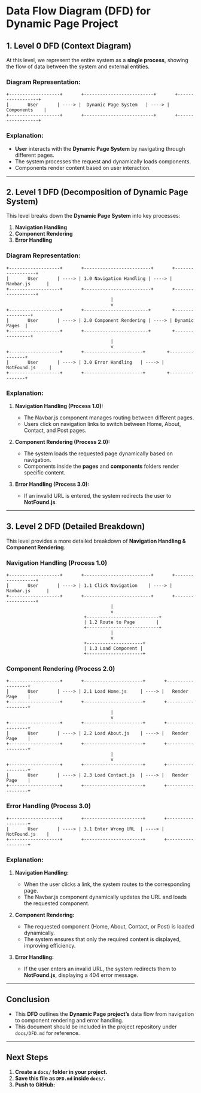 # **Data Flow Diagram (DFD) for Dynamic Page Project**

## **1. Level 0 DFD (Context Diagram)**

At this level, we represent the entire system as a **single process**, showing the flow of data between the system and external entities.

### **Diagram Representation:**

```
+-------------------+       +--------------------------+       +------------------+
|       User       | ----> |  Dynamic Page System   | ----> |   Components    |
+-------------------+       +--------------------------+       +------------------+
```

### **Explanation:**
- **User** interacts with the **Dynamic Page System** by navigating through different pages.
- The system processes the request and dynamically loads components.
- Components render content based on user interaction.

---

## **2. Level 1 DFD (Decomposition of Dynamic Page System)**

This level breaks down the **Dynamic Page System** into key processes:

1. **Navigation Handling**
2. **Component Rendering**
3. **Error Handling**

### **Diagram Representation:**

```
+-------------------+       +-------------------------+       +------------------+
|       User       | ----> | 1.0 Navigation Handling | ----> |   Navbar.js      |
+-------------------+       +-------------------------+       +------------------+
                                       |
                                       v
+-------------------+       +------------------------+        +----------------+
|       User       | ----> | 2.0 Component Rendering | ----> | Dynamic Pages  |
+-------------------+       +------------------------+        +----------------+
                                       |
                                       v
+-------------------+       +----------------------+        +----------------+
|       User       | ----> | 3.0 Error Handling   | ----> | NotFound.js     |
+-------------------+       +----------------------+        +----------------+
```

### **Explanation:**

1. **Navigation Handling (Process 1.0):**
   - The Navbar.js component manages routing between different pages.
   - Users click on navigation links to switch between Home, About, Contact, and Post pages.

2. **Component Rendering (Process 2.0):**
   - The system loads the requested page dynamically based on navigation.
   - Components inside the **pages** and **components** folders render specific content.

3. **Error Handling (Process 3.0):**
   - If an invalid URL is entered, the system redirects the user to **NotFound.js**.

---

## **3. Level 2 DFD (Detailed Breakdown)**

This level provides a more detailed breakdown of **Navigation Handling & Component Rendering**.

### **Navigation Handling (Process 1.0)**

```
+-------------------+       +-------------------------+       +------------------+
|       User       | ----> | 1.1 Click Navigation    | ----> |   Navbar.js      |
+-------------------+       +-------------------------+       +------------------+
                                       |
                                       v
                             +---------------------------+
                             | 1.2 Route to Page        |
                             +---------------------------+
                                       |
                                       v
                             +---------------------+
                             | 1.3 Load Component |
                             +---------------------+
```

### **Component Rendering (Process 2.0)**

```
+-------------------+       +----------------------+       +------------------+
|       User       | ----> | 2.1 Load Home.js     | ----> |   Render Page    |
+-------------------+       +----------------------+       +------------------+
                                       |
                                       v
+-------------------+       +----------------------+       +------------------+
|       User       | ----> | 2.2 Load About.js    | ----> |   Render Page    |
+-------------------+       +----------------------+       +------------------+
                                       |
                                       v
+-------------------+       +----------------------+       +------------------+
|       User       | ----> | 2.3 Load Contact.js  | ----> |   Render Page    |
+-------------------+       +----------------------+       +------------------+
```

### **Error Handling (Process 3.0)**

```
+-------------------+       +----------------------+       +------------------+
|       User       | ----> | 3.1 Enter Wrong URL  | ----> |   NotFound.js    |
+-------------------+       +----------------------+       +------------------+
```

### **Explanation:**

1. **Navigation Handling:**
   - When the user clicks a link, the system routes to the corresponding page.
   - The Navbar.js component dynamically updates the URL and loads the requested component.

2. **Component Rendering:**
   - The requested component (Home, About, Contact, or Post) is loaded dynamically.
   - The system ensures that only the required content is displayed, improving efficiency.

3. **Error Handling:**
   - If the user enters an invalid URL, the system redirects them to **NotFound.js**, displaying a 404 error message.

---

## **Conclusion**

- This **DFD** outlines the **Dynamic Page project’s** data flow from navigation to component rendering and error handling.
- This document should be included in the project repository under `docs/DFD.md` for reference.

---

## **Next Steps**

1. **Create a `docs/` folder in your project.**
2. **Save this file as `DFD.md` inside `docs/`.**
3. **Push to GitHub:**
  

